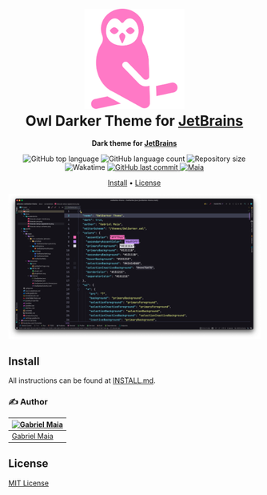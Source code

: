 <!-- Plugin description -->
<h1 align="center">
  <br>
  <img src="https://raw.githubusercontent.com/gabrielmaialva33/jetbrains-owldarker-theme/master/.github/assets/logo.svg" alt="OWL Logo" width="200">
  <br>
  Owl Darker Theme for <a href="https://www.jetbrains.com">JetBrains</a>
  <br>
</h1>

<p align="center">
  <strong>Dark theme for <a href="https://www.jetbrains.com">JetBrains</a></strong>
</p>

<p align="center">
  <img src="https://img.shields.io/github/languages/top/gabrielmaialva33/jetbrains-owldarker-theme?style=flat&logo=appveyor" alt="GitHub top language" >
  <img src="https://img.shields.io/github/languages/count/gabrielmaialva33/jetbrains-owldarker-theme?style=flat&logo=appveyor" alt="GitHub language count" >
  <img src="https://img.shields.io/github/repo-size/gabrielmaialva33/jetbrains-owldarker-theme?style=flat&logo=appveyor" alt="Repository size" >
  <img src="https://wakatime.com/badge/user/e61842d0-c588-4586-96a3-f0448a434be4/project/9aaa01d8-d39c-4e70-a460-0d39dd8bd093.svg?style=flat&logo=appveyor" alt="Wakatime" >
  <a href="https://github.com/gabrielmaialva33/jetbrains-owldarker-theme/commits/master">
    <img src="https://img.shields.io/github/last-commit/gabrielmaialva33/jetbrains-owldarker-theme?style=flat&logo=appveyor" alt="GitHub last commit" >
    <img src="https://img.shields.io/badge/made%20by-Maia-15c3d6?style=flat&logo=appveyor" alt="Maia" >  
  </a>
</p>
<p align="center">
  <a href="#install">Install</a> •
  <a href="#license">License</a>
</p>

![Omni Screenshot](https://raw.githubusercontent.com/gabrielmaialva33/jetbrains-owldarker-theme/master/screenshot.png)

## Install

All instructions can be found at [INSTALL.md](./INSTALL.md).

### :writing_hand: **Author**

| [![Gabriel Maia](https://avatars.githubusercontent.com/u/26732067?size=100)](https://github.com/gabrielmaialva33) |
|-------------------------------------------------------------------------------------------------------------------|
| [Gabriel Maia](https://github.com/gabrielmaialva33)                                                               |

## License

[MIT License](./LICENSE.md)

<!-- Plugin description end -->



